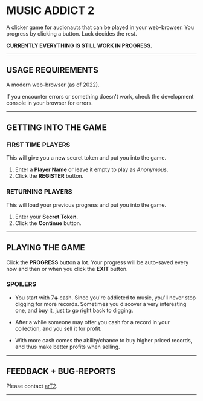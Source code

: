 # MUSIC ADDICT 2

A clicker game for audionauts that can be played in your web-browser. You progress by clicking a button. Luck decides the rest.

**CURRENTLY EVERYTHING IS STILL WORK IN PROGRESS.**

---

## USAGE REQUIREMENTS

A modern web-browser (as of 2022).

If you encounter errors or something doesn't work, check the development console in your browser for errors.

---

## GETTING INTO THE GAME

### FIRST TIME PLAYERS

This will give you a new secret token and put you into the game.

1. Enter a **Player Name** or leave it empty to play as *Anonymous*.
2. Click the **REGISTER** button.

### RETURNING PLAYERS

This will load your previous progress and put you into the game.

1. Enter your **Secret Token**.
2. Click the **Continue** button.

---

## PLAYING THE GAME

Click the **PROGRESS** button a lot. Your progress will be auto-saved every now and then or when you click the **EXIT** button.

### SPOILERS

- You start with 7◈ cash. Since you're addicted to music, you'll never stop digging for more records. Sometimes you discover a very interesting one, and buy it, just to go right back to digging.

- After a while someone may offer you cash for a record in your collection, and you sell it for profit.

- With more cash comes the ability/chance to buy higher priced records, and thus make better profits when selling.

---

<!--
## HOST ON YOUR OWN SERVER

TODO

---
-->

## FEEDBACK + BUG-REPORTS

Please contact [arT2](https://etrusci.org).

---
